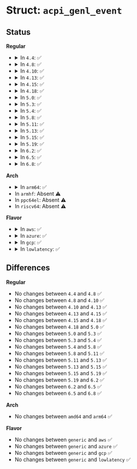 # Struct: <code>acpi_genl_event</code>

## Status
<b>Regular</b>
<ul>
<li>
<details>
<summary>In <code>4.4</code>: ✅</summary>

```c
struct acpi_genl_event {
    acpi_device_class device_class;
    char bus_id[15];
    u32 type;
    u32 data;
};
```
</details>
</li>
<li>
<details>
<summary>In <code>4.8</code>: ✅</summary>

```c
struct acpi_genl_event {
    acpi_device_class device_class;
    char bus_id[15];
    u32 type;
    u32 data;
};
```
</details>
</li>
<li>
<details>
<summary>In <code>4.10</code>: ✅</summary>

```c
struct acpi_genl_event {
    acpi_device_class device_class;
    char bus_id[15];
    u32 type;
    u32 data;
};
```
</details>
</li>
<li>
<details>
<summary>In <code>4.13</code>: ✅</summary>

```c
struct acpi_genl_event {
    acpi_device_class device_class;
    char bus_id[15];
    u32 type;
    u32 data;
};
```
</details>
</li>
<li>
<details>
<summary>In <code>4.15</code>: ✅</summary>

```c
struct acpi_genl_event {
    acpi_device_class device_class;
    char bus_id[15];
    u32 type;
    u32 data;
};
```
</details>
</li>
<li>
<details>
<summary>In <code>4.18</code>: ✅</summary>

```c
struct acpi_genl_event {
    acpi_device_class device_class;
    char bus_id[15];
    u32 type;
    u32 data;
};
```
</details>
</li>
<li>
<details>
<summary>In <code>5.0</code>: ✅</summary>

```c
struct acpi_genl_event {
    acpi_device_class device_class;
    char bus_id[15];
    u32 type;
    u32 data;
};
```
</details>
</li>
<li>
<details>
<summary>In <code>5.3</code>: ✅</summary>

```c
struct acpi_genl_event {
    acpi_device_class device_class;
    char bus_id[15];
    u32 type;
    u32 data;
};
```
</details>
</li>
<li>
<details>
<summary>In <code>5.4</code>: ✅</summary>

```c
struct acpi_genl_event {
    acpi_device_class device_class;
    char bus_id[15];
    u32 type;
    u32 data;
};
```
</details>
</li>
<li>
<details>
<summary>In <code>5.8</code>: ✅</summary>

```c
struct acpi_genl_event {
    acpi_device_class device_class;
    char bus_id[15];
    u32 type;
    u32 data;
};
```
</details>
</li>
<li>
<details>
<summary>In <code>5.11</code>: ✅</summary>

```c
struct acpi_genl_event {
    acpi_device_class device_class;
    char bus_id[15];
    u32 type;
    u32 data;
};
```
</details>
</li>
<li>
<details>
<summary>In <code>5.13</code>: ✅</summary>

```c
struct acpi_genl_event {
    acpi_device_class device_class;
    char bus_id[15];
    u32 type;
    u32 data;
};
```
</details>
</li>
<li>
<details>
<summary>In <code>5.15</code>: ✅</summary>

```c
struct acpi_genl_event {
    acpi_device_class device_class;
    char bus_id[15];
    u32 type;
    u32 data;
};
```
</details>
</li>
<li>
<details>
<summary>In <code>5.19</code>: ✅</summary>

```c
struct acpi_genl_event {
    acpi_device_class device_class;
    char bus_id[15];
    u32 type;
    u32 data;
};
```
</details>
</li>
<li>
<details>
<summary>In <code>6.2</code>: ✅</summary>

```c
struct acpi_genl_event {
    acpi_device_class device_class;
    char bus_id[15];
    u32 type;
    u32 data;
};
```
</details>
</li>
<li>
<details>
<summary>In <code>6.5</code>: ✅</summary>

```c
struct acpi_genl_event {
    acpi_device_class device_class;
    char bus_id[15];
    u32 type;
    u32 data;
};
```
</details>
</li>
<li>
<details>
<summary>In <code>6.8</code>: ✅</summary>

```c
struct acpi_genl_event {
    acpi_device_class device_class;
    char bus_id[15];
    u32 type;
    u32 data;
};
```
</details>
</li>
</ul>
<b>Arch</b>
<ul>
<li>
<details>
<summary>In <code>arm64</code>: ✅</summary>

```c
struct acpi_genl_event {
    acpi_device_class device_class;
    char bus_id[15];
    u32 type;
    u32 data;
};
```
</details>
</li>
<li>
In <code>armhf</code>: Absent ⚠️
</li>
<li>
In <code>ppc64el</code>: Absent ⚠️
</li>
<li>
In <code>riscv64</code>: Absent ⚠️
</li>
</ul>
<b>Flavor</b>
<ul>
<li>
<details>
<summary>In <code>aws</code>: ✅</summary>

```c
struct acpi_genl_event {
    acpi_device_class device_class;
    char bus_id[15];
    u32 type;
    u32 data;
};
```
</details>
</li>
<li>
<details>
<summary>In <code>azure</code>: ✅</summary>

```c
struct acpi_genl_event {
    acpi_device_class device_class;
    char bus_id[15];
    u32 type;
    u32 data;
};
```
</details>
</li>
<li>
<details>
<summary>In <code>gcp</code>: ✅</summary>

```c
struct acpi_genl_event {
    acpi_device_class device_class;
    char bus_id[15];
    u32 type;
    u32 data;
};
```
</details>
</li>
<li>
<details>
<summary>In <code>lowlatency</code>: ✅</summary>

```c
struct acpi_genl_event {
    acpi_device_class device_class;
    char bus_id[15];
    u32 type;
    u32 data;
};
```
</details>
</li>
</ul>

## Differences
<b>Regular</b>
<ul>
<li>
No changes between <code>4.4</code> and <code>4.8</code> ✅
</li>
<li>
No changes between <code>4.8</code> and <code>4.10</code> ✅
</li>
<li>
No changes between <code>4.10</code> and <code>4.13</code> ✅
</li>
<li>
No changes between <code>4.13</code> and <code>4.15</code> ✅
</li>
<li>
No changes between <code>4.15</code> and <code>4.18</code> ✅
</li>
<li>
No changes between <code>4.18</code> and <code>5.0</code> ✅
</li>
<li>
No changes between <code>5.0</code> and <code>5.3</code> ✅
</li>
<li>
No changes between <code>5.3</code> and <code>5.4</code> ✅
</li>
<li>
No changes between <code>5.4</code> and <code>5.8</code> ✅
</li>
<li>
No changes between <code>5.8</code> and <code>5.11</code> ✅
</li>
<li>
No changes between <code>5.11</code> and <code>5.13</code> ✅
</li>
<li>
No changes between <code>5.13</code> and <code>5.15</code> ✅
</li>
<li>
No changes between <code>5.15</code> and <code>5.19</code> ✅
</li>
<li>
No changes between <code>5.19</code> and <code>6.2</code> ✅
</li>
<li>
No changes between <code>6.2</code> and <code>6.5</code> ✅
</li>
<li>
No changes between <code>6.5</code> and <code>6.8</code> ✅
</li>
</ul>
<b>Arch</b>
<ul>
<li>
No changes between <code>amd64</code> and <code>arm64</code> ✅
</li>
</ul>
<b>Flavor</b>
<ul>
<li>
No changes between <code>generic</code> and <code>aws</code> ✅
</li>
<li>
No changes between <code>generic</code> and <code>azure</code> ✅
</li>
<li>
No changes between <code>generic</code> and <code>gcp</code> ✅
</li>
<li>
No changes between <code>generic</code> and <code>lowlatency</code> ✅
</li>
</ul>
